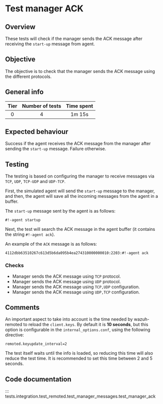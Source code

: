 # Test manager ACK

## Overview

These tests will check if the manager sends the ACK message after receiving the `start-up` message from agent.

## Objective

The objective is to check that the manager sends the ACK message using the different protocols.

## General info

|Tier | Number of tests | Time spent |
|:--:|:--:|:--:|
| 0 | 4 | 1m 15s |

## Expected behaviour

Success if the agent receives the ACK message from the manager after sending the `start-up` message. Failure otherwise.

## Testing

The testing is based on configuring the manager to receive messages via `TCP`, `UDP`, `TCP-UDP` and `UDP-TCP`.

First, the simulated agent will send the `start-up` message to the manager, and then, the agent will save all the
incoming messages from the agent in a buffer.

The `start-up` message sent by the agent is as follows:

```
#!-agent startup
```

Next, the test will search the ACK message in the agent buffer (it contains the string `#!-agent ack`).

An example of the `ACK` message is as follows:

```
4112dbb63510267c613d5b6da095b4ea274310000000010:2203:#!-agent ack
```

### Checks

- Manager sends the ACK message using `TCP` protocol.
- Manager sends the ACK message using `UDP` protocol.
- Manager sends the ACK message using `TCP,UDP` configuration.
- Manager sends the ACK message using `UDP,TCP` configuration.

## Comments

An important aspect to take into account is the time needed by wazuh-remoted to reload the `client.keys`.
By default it is **10 seconds**, but this option is configurable in the `internal_options.conf`, using the
following directive:

```
remoted.keyupdate_interval=2
```

The test itself waits until the info is loaded, so reducing this time will also reduce the test time.
It is recommended to set this time between 2 and 5 seconds.

## Code documentation
::: tests.integration.test_remoted.test_manager_messages.test_manager_ack
